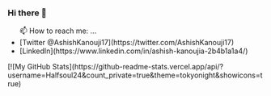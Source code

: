 ### Hi there 👋
 <ul>📫 How to reach me: ... <br>
 <li> [Twitter @AshishKanouji17](https://twitter.com/AshishKanouji17) </li>
 <li>[LinkedIn](https://www.linkedin.com/in/ashish-kanoujia-2b4b1a1a4/)</li>
 </ul>
 [![My GitHub Stats](https://github-readme-stats.vercel.app/api/?username=Halfsoul24&count_private=true&theme=tokyonight&showicons=true)


<!--
**Halfsoul24/Halfsoul24** is a ✨ _special_ ✨ repository because its `README.md` (this file) appears on your GitHub profile.

Here are some ideas to get you started:

- 🔭 I’m currently working on ...
- 🌱 I’m currently learning ...
- 👯 I’m looking to collaborate on ...
- 🤔 I’m looking for help with ...
- 💬 Ask me about ...
- 📫 How to reach me: ...[Twitter @AshishKanouji17](https://twitter.com/AshishKanouji17)
- 😄 Pronouns: ...
- ⚡ Fun fact: ...
-->
